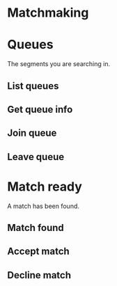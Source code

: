 # Matchmaking

# Queues
The segments you are searching in.

## List queues

## Get queue info

## Join queue

## Leave queue

# Match ready
A match has been found.

## Match found

## Accept match

## Decline match

